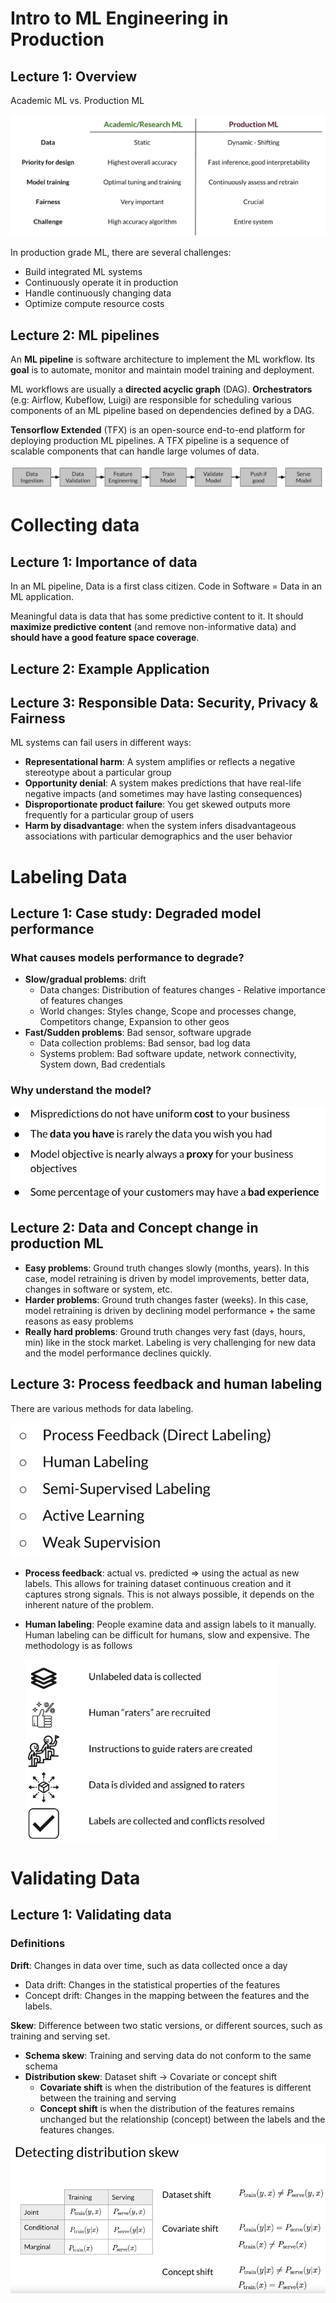 # Intro to ML Engineering in Production

## Lecture 1: Overview

Academic ML vs. Production ML

![image-20210709214011879](../../_assets/C2W1/image-20210709214011879.png)

In production grade ML, there are several challenges:

- Build integrated ML systems
- Continuously operate it in production
- Handle continuously changing data
- Optimize compute resource costs

## Lecture 2: ML pipelines

An **ML pipeline** is  software architecture to implement the ML workflow. Its **goal** is to automate, monitor and maintain model training and deployment.

ML workflows are usually a **directed acyclic graph** (DAG). **Orchestrators** (e.g: Airflow, Kubeflow, Luigi) are responsible for scheduling various components of an ML pipeline based on dependencies defined by a DAG.

**Tensorflow Extended** (TFX) is an open-source end-to-end platform for deploying production ML pipelines. A TFX pipeline is a sequence of  scalable components that can handle large volumes of data.

![image-20210710003624195](../../_assets/C2W1/image-20210710003624195.png)



# Collecting data

## Lecture 1: Importance of data

In an ML pipeline, Data is a first class citizen. Code in Software = Data in an ML application.

Meaningful data is data that has some predictive content to it. It should **maximize predictive content** (and remove non-informative data) and **should have a good feature space coverage**.

## Lecture 2: Example Application

## Lecture 3: Responsible Data: Security, Privacy & Fairness

ML systems can fail users in different ways:

- **Representational harm**: A system amplifies or reflects a negative stereotype about a particular group
- **Opportunity denial**: A system makes predictions that have real-life negative impacts (and sometimes may have lasting consequences)
- **Disproportionate product failure**: You get skewed outputs more frequently for a particular group of users
- **Harm by disadvantage**: when the system infers disadvantageous associations with particular demographics and the user behavior

# Labeling Data

## Lecture 1: Case study: Degraded model performance

### What causes models performance to degrade?

- **Slow/gradual problems**: drift
  - Data changes: Distribution of features changes - Relative importance of features changes
  - World changes: Styles change, Scope and processes change, Competitors change, Expansion to other geos
- **Fast/Sudden problems**: Bad sensor, software upgrade
  - Data collection problems: Bad sensor, bad log data
  - Systems problem: Bad software update, network connectivity, System down, Bad credentials

### Why understand the model?

![image-20210710130321607](../../_assets/C2W1/image-20210710130321607.png)



## Lecture 2: Data and Concept change in production ML

- **Easy problems**: Ground truth changes slowly (months, years). In this case, model retraining is driven by model improvements, better data, changes in software or system, etc.
- **Harder problems**: Ground truth changes faster (weeks). In this case, model retraining is driven by declining model performance + the same reasons as easy problems
- **Really hard problems**: Ground truth changes very fast (days, hours, min) like in the stock market. Labeling is very challenging for new data and the model performance declines quickly.

## Lecture 3: Process feedback and human labeling

There are various methods for data labeling.

<img src="../../_assets/C2W1/image-20210710131628315.png" alt="image-20210710131628315" style="zoom: 50%;" />

- **Process feedback**: actual vs. predicted => using the actual as new labels. This allows for training dataset continuous creation and it captures strong signals. This is not always possible, it depends on the inherent nature of the problem.

- **Human labeling**: People examine data and assign labels to it manually. Human labeling can be difficult for humans, slow and expensive. The methodology is as follows

  <img src="../../_assets/C2W1/image-20210710132630212.png" alt="image-20210710132630212" style="zoom: 80%;" />

# Validating Data

## Lecture 1: Validating data

### Definitions

**Drift**: Changes in data over time, such as data collected once a day

- Data drift: Changes in the statistical properties of the features
- Concept drift: Changes in the mapping between the features and the labels.

**Skew**: Difference between two static versions, or different sources, such as training and serving set.

- **Schema skew**: Training and serving data do not conform to the same schema
- **Distribution skew**: Dataset shift -> Covariate or concept shift
  - **Covariate shift** is when the distribution of the features is different between the training and serving
  - **Concept shift** is when the distribution of the features remains unchanged but the relationship (concept) between the labels and the features changes.

![image-20210710135104187](../../_assets/C2W1/image-20210710135104187.png)



